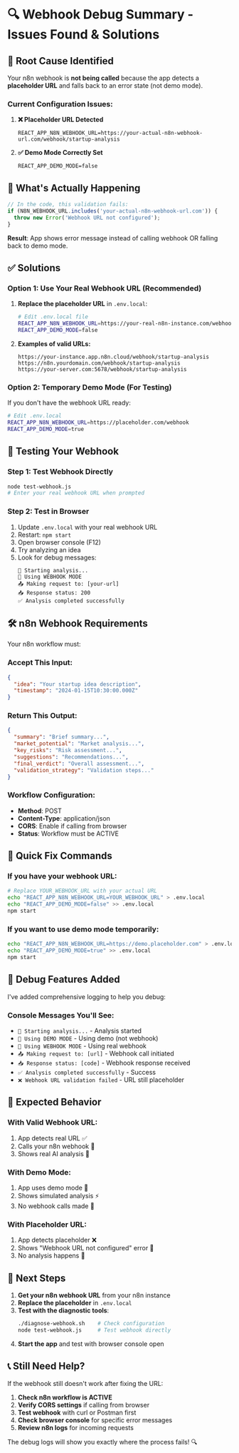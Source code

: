 # 🔍 Webhook Debug Summary - Issues Found & Solutions

## 🚨 **Root Cause Identified**

Your n8n webhook is **not being called** because the app detects a **placeholder URL** and falls back to an error state (not demo mode).

### **Current Configuration Issues:**

1. **❌ Placeholder URL Detected**
   ```
   REACT_APP_N8N_WEBHOOK_URL=https://your-actual-n8n-webhook-url.com/webhook/startup-analysis
   ```
   
2. **✅ Demo Mode Correctly Set**
   ```
   REACT_APP_DEMO_MODE=false
   ```

## 🔄 **What's Actually Happening**

```javascript
// In the code, this validation fails:
if (N8N_WEBHOOK_URL.includes('your-actual-n8n-webhook-url.com')) {
  throw new Error('Webhook URL not configured');
}
```

**Result**: App shows error message instead of calling webhook OR falling back to demo mode.

## ✅ **Solutions**

### **Option 1: Use Your Real Webhook URL (Recommended)**

1. **Replace the placeholder URL** in `.env.local`:
   ```bash
   # Edit .env.local file
   REACT_APP_N8N_WEBHOOK_URL=https://your-real-n8n-instance.com/webhook/startup-analysis
   REACT_APP_DEMO_MODE=false
   ```

2. **Examples of valid URLs:**
   ```
   https://your-instance.app.n8n.cloud/webhook/startup-analysis
   https://n8n.yourdomain.com/webhook/startup-analysis
   https://your-server.com:5678/webhook/startup-analysis
   ```

### **Option 2: Temporary Demo Mode (For Testing)**

If you don't have the webhook URL ready:
```bash
# Edit .env.local
REACT_APP_N8N_WEBHOOK_URL=https://placeholder.com/webhook
REACT_APP_DEMO_MODE=true
```

## 🧪 **Testing Your Webhook**

### **Step 1: Test Webhook Directly**
```bash
node test-webhook.js
# Enter your real webhook URL when prompted
```

### **Step 2: Test in Browser**
1. Update `.env.local` with your real webhook URL
2. Restart: `npm start`
3. Open browser console (F12)
4. Try analyzing an idea
5. Look for debug messages:
   ```
   🚀 Starting analysis...
   🔗 Using WEBHOOK MODE
   📤 Making request to: [your-url]
   📥 Response status: 200
   ✅ Analysis completed successfully
   ```

## 🛠️ **n8n Webhook Requirements**

Your n8n workflow must:

### **Accept This Input:**
```json
{
  "idea": "Your startup idea description",
  "timestamp": "2024-01-15T10:30:00.000Z"
}
```

### **Return This Output:**
```json
{
  "summary": "Brief summary...",
  "market_potential": "Market analysis...",
  "key_risks": "Risk assessment...",
  "suggestions": "Recommendations...",
  "final_verdict": "Overall assessment...",
  "validation_strategy": "Validation steps..."
}
```

### **Workflow Configuration:**
- **Method**: POST
- **Content-Type**: application/json
- **CORS**: Enable if calling from browser
- **Status**: Workflow must be ACTIVE

## 🔧 **Quick Fix Commands**

### **If you have your webhook URL:**
```bash
# Replace YOUR_WEBHOOK_URL with your actual URL
echo "REACT_APP_N8N_WEBHOOK_URL=YOUR_WEBHOOK_URL" > .env.local
echo "REACT_APP_DEMO_MODE=false" >> .env.local
npm start
```

### **If you want to use demo mode temporarily:**
```bash
echo "REACT_APP_N8N_WEBHOOK_URL=https://demo.placeholder.com" > .env.local
echo "REACT_APP_DEMO_MODE=true" >> .env.local
npm start
```

## 🐞 **Debug Features Added**

I've added comprehensive logging to help you debug:

### **Console Messages You'll See:**
- `🚀 Starting analysis...` - Analysis started
- `🎯 Using DEMO MODE` - Using demo (not webhook)
- `🔗 Using WEBHOOK MODE` - Using real webhook
- `📤 Making request to: [url]` - Webhook call initiated
- `📥 Response status: [code]` - Webhook response received
- `✅ Analysis completed successfully` - Success
- `❌ Webhook URL validation failed` - URL still placeholder

## 🎯 **Expected Behavior**

### **With Valid Webhook URL:**
1. App detects real URL ✅
2. Calls your n8n webhook 🔗
3. Shows real AI analysis 🤖

### **With Demo Mode:**
1. App uses demo mode 🎯
2. Shows simulated analysis ⚡
3. No webhook calls made 📵

### **With Placeholder URL:**
1. App detects placeholder ❌
2. Shows "Webhook URL not configured" error 🚨
3. No analysis happens 🛑

## 🚀 **Next Steps**

1. **Get your n8n webhook URL** from your n8n instance
2. **Replace the placeholder** in `.env.local`
3. **Test with the diagnostic tools**:
   ```bash
   ./diagnose-webhook.sh    # Check configuration
   node test-webhook.js     # Test webhook directly
   ```
4. **Start the app** and test with browser console open

## 📞 **Still Need Help?**

If the webhook still doesn't work after fixing the URL:

1. **Check n8n workflow is ACTIVE**
2. **Verify CORS settings** if calling from browser
3. **Test webhook** with curl or Postman first
4. **Check browser console** for specific error messages
5. **Review n8n logs** for incoming requests

The debug logs will show you exactly where the process fails! 🔍